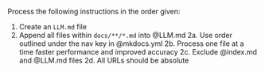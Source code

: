 Process the following instructions in the order given:

1. Create an `LLM.md` file
2. Append all files within `docs/**/*.md` into @LLM.md
  2a. Use order outlined under the nav key in @mkdocs.yml
  2b. Process one file at a time faster performance and improved accuracy
  2c. Exclude @index.md and @LLM.md files
  2d. All URLs should be absolute
